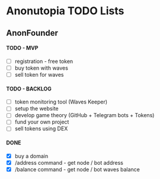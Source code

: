 # Anonutopia TODO Lists

## AnonFounder

#### TODO - MVP

- [ ] registration - free token
- [ ] buy token with waves
- [ ] sell token for waves

#### TODO - BACKLOG

- [ ] token monitoring tool (Waves Keeper)
- [ ] setup the website
- [ ] develop game theory (GitHub + Telegram bots + Tokens)
- [ ] fund your own project
- [ ] sell tokens using DEX

#### DONE

- [x] buy a domain
- [x] /address command - get node / bot address
- [x] /balance command - get node / bot waves balance
